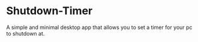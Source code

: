 # Shutdown-Timer
A simple and minimal desktop app that allows you to set a timer for your pc to shutdown at.
